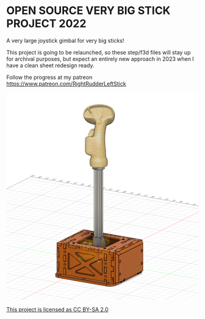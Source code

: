 # OPEN SOURCE VERY BIG STICK PROJECT 2022
A very large joystick gimbal for very big sticks!

This project is going to be relaunched, so these step/f3d files will stay up for archival purposes, but expect an entirely new approach in 2023 when I have a clean sheet redesign ready.

Follow the progress at my patreon
https://www.patreon.com/RightRudderLeftStick

![Screenshot](HeaderImage.PNG)

[This project is licensed as CC BY-SA 2.0](https://creativecommons.org/licenses/by-sa/2.0/)
